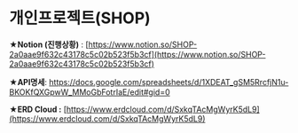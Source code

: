 # 개인프로젝트(SHOP)

★**Notion (진행상황)** : [https://www.notion.so/SHOP-2a0aae9f632c43178c5c02b523f5b3cf](https://www.notion.so/SHOP-2a0aae9f632c43178c5c02b523f5b3cf)

★**API명세**: https://docs.google.com/spreadsheets/d/1XDEAT_gSM5RrcfjN1u-BKOKfQXGpwW_MMoGbFotrIaE/edit#gid=0

★**ERD Cloud :** [https://www.erdcloud.com/d/SxkqTAcMgWyrK5dL9](https://www.erdcloud.com/d/SxkqTAcMgWyrK5dL9)


















